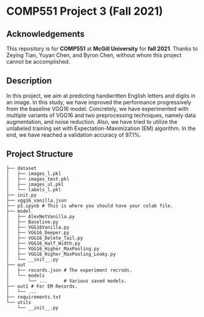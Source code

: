 # COMP551 Project 3 (Fall 2021)

## Acknowledgements

This repository is for **COMP551** at **McGill University** for **fall 2021**. Thanks to Zeying Tian, Yuyan Chen, and Byron Chen, without whom this project cannot be accomplished.

## Description
In this project, we aim at predicting handwritten English letters and digits in an image. In this study, we have improved the performance progressively from the baseline VGG16 model. Concretely, we have experimented with multiple variants of VGG16 and two preprocessing techniques, namely data augmentation, and noise reduction. Also, we have tried to utilize the unlabeled training set with Expectation-Maximization (EM) algorithm. In the end, we have reached a validation accuracy of 97.1%.


## Project Structure

```console
├── dataset
│   ├── images_l.pkl
│   ├── images_test.pkl
│   ├── images_ul.pkl
│   └── labels_l.pkl
├── init.py
├── vgg16_vanilla.json
├── p3.ipynb # This is where you should have your colab file.
├── model
│   ├── AlexNetVanilla.py
│   ├── Baseline.py
│   ├── VGG16Vanilla.py
│   ├── VGG16_Deeper.py
│   ├── VGG16_Delete_Tail.py
│   ├── VGG16_Half_Width.py
│   ├── VGG16_Higher_MaxPooling.py
│   ├── VGG16_Higher_MaxPooling_Leaky.py
│   └── __init__.py
├── out
│   ├── records.json # The experiment recrods.
│   └── models
│       └── ...      # Various saved models.
├── out1 # For EM Records.
│   └── ...
├── requirements.txt
└── utils
    └── __init__.py
```
